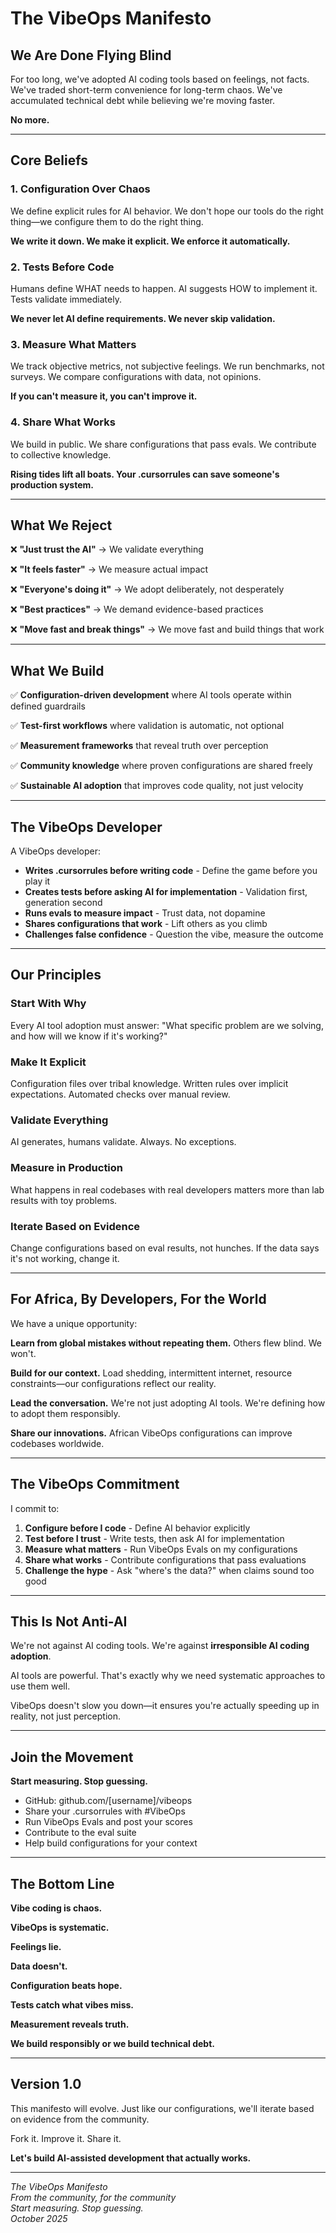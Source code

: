 # The VibeOps Manifesto

## We Are Done Flying Blind

For too long, we've adopted AI coding tools based on feelings, not facts. We've traded short-term convenience for long-term chaos. We've accumulated technical debt while believing we're moving faster.

**No more.**

---

## Core Beliefs

### 1. Configuration Over Chaos
We define explicit rules for AI behavior. We don't hope our tools do the right thing—we configure them to do the right thing.

**We write it down. We make it explicit. We enforce it automatically.**

### 2. Tests Before Code
Humans define WHAT needs to happen. AI suggests HOW to implement it. Tests validate immediately.

**We never let AI define requirements. We never skip validation.**

### 3. Measure What Matters
We track objective metrics, not subjective feelings. We run benchmarks, not surveys. We compare configurations with data, not opinions.

**If you can't measure it, you can't improve it.**

### 4. Share What Works
We build in public. We share configurations that pass evals. We contribute to collective knowledge.

**Rising tides lift all boats. Your .cursorrules can save someone's production system.**

---

## What We Reject

❌ **"Just trust the AI"** → We validate everything

❌ **"It feels faster"** → We measure actual impact

❌ **"Everyone's doing it"** → We adopt deliberately, not desperately

❌ **"Best practices"** → We demand evidence-based practices

❌ **"Move fast and break things"** → We move fast and build things that work

---

## What We Build

✅ **Configuration-driven development** where AI tools operate within defined guardrails

✅ **Test-first workflows** where validation is automatic, not optional

✅ **Measurement frameworks** that reveal truth over perception

✅ **Community knowledge** where proven configurations are shared freely

✅ **Sustainable AI adoption** that improves code quality, not just velocity

---

## The VibeOps Developer

A VibeOps developer:

- **Writes .cursorrules before writing code** - Define the game before you play it
- **Creates tests before asking AI for implementation** - Validation first, generation second
- **Runs evals to measure impact** - Trust data, not dopamine
- **Shares configurations that work** - Lift others as you climb
- **Challenges false confidence** - Question the vibe, measure the outcome

---

## Our Principles

### Start With Why
Every AI tool adoption must answer: "What specific problem are we solving, and how will we know if it's working?"

### Make It Explicit
Configuration files over tribal knowledge. Written rules over implicit expectations. Automated checks over manual review.

### Validate Everything
AI generates, humans validate. Always. No exceptions.

### Measure in Production
What happens in real codebases with real developers matters more than lab results with toy problems.

### Iterate Based on Evidence
Change configurations based on eval results, not hunches. If the data says it's not working, change it.

---

## For Africa, By Developers, For the World

We have a unique opportunity:

**Learn from global mistakes without repeating them.**
Others flew blind. We won't.

**Build for our context.**
Load shedding, intermittent internet, resource constraints—our configurations reflect our reality.

**Lead the conversation.**
We're not just adopting AI tools. We're defining how to adopt them responsibly.

**Share our innovations.**
African VibeOps configurations can improve codebases worldwide.

---

## The VibeOps Commitment

I commit to:

1. **Configure before I code** - Define AI behavior explicitly
2. **Test before I trust** - Write tests, then ask AI for implementation
3. **Measure what matters** - Run VibeOps Evals on my configurations
4. **Share what works** - Contribute configurations that pass evaluations
5. **Challenge the hype** - Ask "where's the data?" when claims sound too good

---

## This Is Not Anti-AI

We're not against AI coding tools. We're against **irresponsible AI coding adoption**.

AI tools are powerful. That's exactly why we need systematic approaches to use them well.

VibeOps doesn't slow you down—it ensures you're actually speeding up in reality, not just perception.

---

## Join the Movement

**Start measuring. Stop guessing.**

- GitHub: github.com/[username]/vibeops
- Share your .cursorrules with #VibeOps
- Run VibeOps Evals and post your scores
- Contribute to the eval suite
- Help build configurations for your context

---

## The Bottom Line

**Vibe coding is chaos.**

**VibeOps is systematic.**

**Feelings lie.**

**Data doesn't.**

**Configuration beats hope.**

**Tests catch what vibes miss.**

**Measurement reveals truth.**

**We build responsibly or we build technical debt.**

---

## Version 1.0

This manifesto will evolve. Just like our configurations, we'll iterate based on evidence from the community.

Fork it. Improve it. Share it.

**Let's build AI-assisted development that actually works.**

---

*The VibeOps Manifesto*  
*From the community, for the community*  
*Start measuring. Stop guessing.*  
*October 2025*
